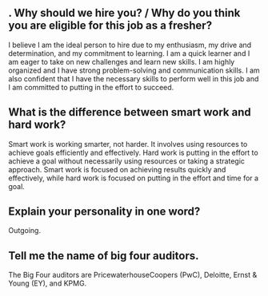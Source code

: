 ## . Why should we hire you? / Why do you think you are eligible for this job as a fresher?

I believe I am the ideal person to hire due to my enthusiasm, my drive and determination, and my commitment to learning. I am a quick learner and I am eager to take on new challenges and learn new skills. I am highly organized and I have strong problem-solving and communication skills. I am also confident that I have the necessary skills to perform well in this job and I am committed to putting in the effort to succeed.

## What is the difference between smart work and hard work?

Smart work is working smarter, not harder. It involves using resources to achieve goals efficiently and effectively. Hard work is putting in the effort to achieve a goal without necessarily using resources or taking a strategic approach. Smart work is focused on achieving results quickly and effectively, while hard work is focused on putting in the effort and time for a goal.

## Explain your personality in one word?

Outgoing.

## Tell me the name of big four auditors.

The Big Four auditors are PricewaterhouseCoopers (PwC), Deloitte, Ernst & Young (EY), and KPMG.


